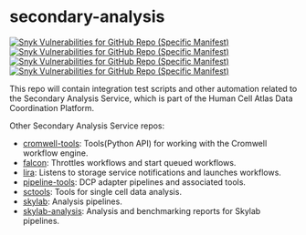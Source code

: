 # secondary-analysis

[![Snyk Vulnerabilities for GitHub Repo (Specific Manifest)](https://img.shields.io/snyk/vulnerabilities/github/HumanCellAtlas/secondary-analysis/dashboards/requirements.txt.svg?label=Snyk%20Dashboards%20Vulnerabilities&logo=Snyk)](https://snyk.io/test/github/HumanCellAtlas/secondary-analysis?targetFile=dashboards/requirements.txt)
[![Snyk Vulnerabilities for GitHub Repo (Specific Manifest)](https://img.shields.io/snyk/vulnerabilities/github/HumanCellAtlas/secondary-analysis/tests/integration_test/requirements.txt.svg?label=Snyk%20Integration%20Test%20Vulnerabilities&logo=Snyk)](https://snyk.io/test/github/HumanCellAtlas/secondary-analysis?targetFile=tests/integration_test/requirements.txt)
[![Snyk Vulnerabilities for GitHub Repo (Specific Manifest)](https://img.shields.io/snyk/vulnerabilities/github/HumanCellAtlas/secondary-analysis/tests/load_test/requirements.txt.svg?label=Snyk%20Load%20Test%20Vulnerabilities&logo=Snyk)](https://snyk.io/test/github/HumanCellAtlas/secondary-analysis?targetFile=tests/load_test/requirements.txt)
[![Snyk Vulnerabilities for GitHub Repo (Specific Manifest)](https://img.shields.io/snyk/vulnerabilities/github/HumanCellAtlas/secondary-analysis/tests/scale_test/requirements.txt.svg?label=Snyk%20Scale%20Test%20Vulnerabilities&logo=Snyk)](https://snyk.io/test/github/HumanCellAtlas/secondary-analysis?targetFile=tests/scale_test/requirements.txt)


This repo will contain integration test scripts and other automation related to the Secondary Analysis Service, which is part of the Human Cell Atlas Data Coordination Platform.

Other Secondary Analysis Service repos:
* [cromwell-tools](https://github.com/broadinstitute/cromwell-tools): Tools(Python API) for working with the Cromwell workflow engine.
* [falcon](https://github.com/HumanCellAtlas/falcon): Throttles workflows and start queued workflows.
* [lira](https://github.com/HumanCellAtlas/lira): Listens to storage service notifications and launches workflows.
* [pipeline-tools](https://github.com/HumanCellAtlas/pipeline-tools): DCP adapter pipelines and associated tools.
* [sctools](https://github.com/HumanCellAtlas/sctools): Tools for single cell data analysis.
* [skylab](https://github.com/HumanCellAtlas/skylab): Analysis pipelines.
* [skylab-analysis](https://github.com/HumanCellAtlas/skylab-analysis): Analysis and benchmarking reports for Skylab pipelines.


